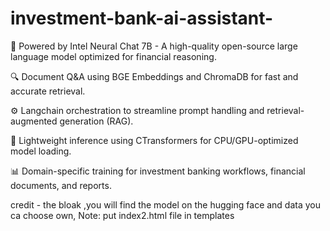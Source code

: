 # investment-bank-ai-assistant-
🧠 Powered by Intel Neural Chat 7B - A high-quality open-source large language model optimized for financial reasoning.

🔍 Document Q&A using BGE Embeddings and ChromaDB for fast and accurate retrieval.

⚙️ Langchain orchestration to streamline prompt handling and retrieval-augmented generation (RAG).

🧩 Lightweight inference using CTransformers for CPU/GPU-optimized model loading.

📊 Domain-specific training for investment banking workflows, financial documents, and reports.

credit - the bloak ,you will find the model on the hugging face and data you ca choose own, Note: put index2.html file in templates

